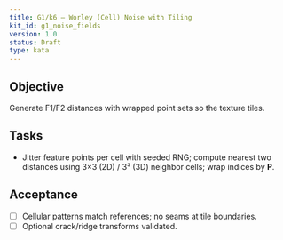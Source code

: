```yaml
---
title: G1/k6 — Worley (Cell) Noise with Tiling
kit_id: g1_noise_fields
version: 1.0
status: Draft
type: kata
---
```

## Objective
Generate F1/F2 distances with wrapped point sets so the texture tiles.
## Tasks
- Jitter feature points per cell with seeded RNG; compute nearest two distances using 3×3 (2D) / 3³ (3D) neighbor cells; wrap indices by **P**.
## Acceptance
- [ ] Cellular patterns match references; no seams at tile boundaries.  
- [ ] Optional crack/ridge transforms validated.